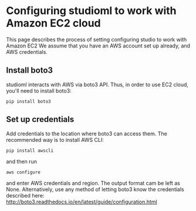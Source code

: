 # Configuring studioml to work with Amazon EC2 cloud
This page describes the process of setting configuring studio to work with Amazon EC2
We assume that you have an AWS account set up already, and AWS credentials. 

## Install boto3
studioml interacts with AWS via boto3 API. Thus, in order to use EC2 cloud, you'll need to install boto3:

    pip install boto3

## Set up credentials
Add credentials to the location where boto3 can access them. The recommended way is to install AWS CLI:

    pip install awscli

and then run

    aws configure

and enter AWS credentials and region. The output format cam be left as None. Alternatively, use any method of
letting boto3 know the credentials described here: http://boto3.readthedocs.io/en/latest/guide/configuration.html

